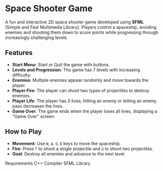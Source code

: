 # Space Shooter Game

A fun and interactive 2D space shooter game developed using **SFML** (Simple and Fast Multimedia Library). Players control a spaceship, avoiding enemies and shooting them down to score points while progressing through increasingly challenging levels.

## Features
- **Start Menu**: Start or Quit the game with buttons.
- **Levels and Progression**: The game has 7 levels with increasing difficulty.
- **Enemies**: Multiple enemies appear randomly and move towards the player.
- **Player Fire**: The player can shoot two types of projectiles to destroy enemies.
- **Player Life**: The player has 3 lives; hitting an enemy or letting an enemy pass decreases the lives.
- **Game Over**: The game ends when the player loses all lives, displaying a "Game Over" screen.

## How to Play
- **Movement**: Use `W`, `A`, `S`, `D` keys to move the spaceship.
- **Fire**: Press `T` to shoot a single projectile and `G` to shoot two projectiles.
- **Goal**: Destroy all enemies and advance to the next level.

Requirements
C++ Compiler
SFML Library

